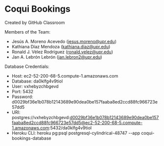 # Coqui Bookings
Created by GitHub Classroom

Members of the Team: 
  - Jesús A. Moreno Acevedo (jesus.moreno@upr.edu)
  - Kathiana Díaz Mendoza (kathiana.diaz@upr.edu)
  - Ronald J. Vélez Rodríguez (ronald.velez@upr.edu)
  - Jan A. Lebrón Lebrón (jan.lebron2@upr.edu)

Database Credentials:
  - Host: ec2-52-200-68-5.compute-1.amazonaws.com
  - Database: da0klfg4v9tiol
  - User: vxhebyzchbgevd
  - Port: 5432
  - Password: d0029bf36e1b078b12143689e90dea0be157faaba8ed2ccd88fc966723e57dd5
  - URI: postgres://vxhebyzchbgevd:d0029bf36e1b078b12143689e90dea0be157faaba8ed2ccd88fc966723e57dd5@ec2-52-200-68-5.compute-1.amazonaws.com:5432/da0klfg4v9tiol
  - Heroku CLI: heroku pg:psql postgresql-cylindrical-48747 --app coqui-bookings-database
